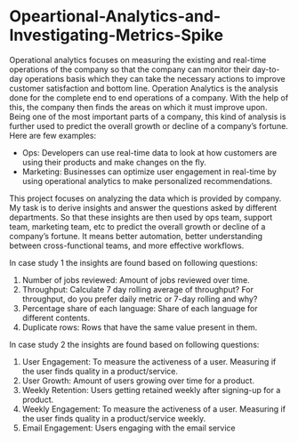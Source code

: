 # Opeartional-Analytics-and-Investigating-Metrics-Spike

Operational analytics focuses on measuring the existing and real-time operations of the company so that
the company can monitor their day-to-day operations basis which they can take the necessary actions to
improve customer satisfaction and bottom line.
Operation Analytics is the analysis done for the complete end to end operations of a company. With the
help of this, the company then finds the areas on which it must improve upon. Being one of the most
important parts of a company, this kind of analysis is further used to predict the overall growth or decline
of a company’s fortune.
Here are few examples:
- Ops: Developers can use real-time data to look at how customers are using their products and
make changes on the fly.
- Marketing: Businesses can optimize user engagement in real-time by using operational analytics
to make personalized recommendations.

This project focuses on analyzing the data which is provided by company. My task is to derive
insights and answer the questions asked by different departments. So that these insights are
then used by ops team, support team, marketing team, etc to predict the overall growth or
decline of a company’s fortune. It means better automation, better understanding between
cross-functional teams, and more effective workflows.

In case study 1 the insights are found based on following questions:
1. Number of jobs reviewed: Amount of jobs reviewed over time.
2. Throughput: Calculate 7 day rolling average of throughput? For throughput, do you prefer daily
metric or 7-day rolling and why?
3. Percentage share of each language: Share of each language for different contents.
4. Duplicate rows: Rows that have the same value present in them.
   
In case study 2 the insights are found based on following questions:
1. User Engagement: To measure the activeness of a user. Measuring if the user finds quality in a
product/service.
2. User Growth: Amount of users growing over time for a product.
3. Weekly Retention: Users getting retained weekly after signing-up for a product.
4. Weekly Engagement: To measure the activeness of a user. Measuring if the user finds quality in
a product/service weekly.
5. Email Engagement: Users engaging with the email service

